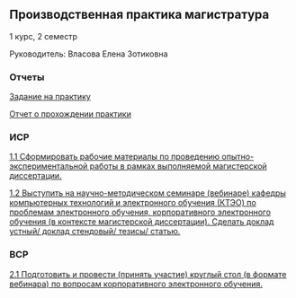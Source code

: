 ## Производственная практика магистратура
1 курс, 2 семестр

Руководитель: Власова Елена Зотиковна
### Отчеты
[Задание на практику](https://github.com/polinalazebnikova/Practice-mag-1-2023-june/blob/master/%D0%9D%D0%98%D0%A0%201%D0%BA_2%D1%81_%D0%B7%D0%B0%D0%B4%D0%B0%D0%BD%D0%B8%D0%B5.docx)

[Отчет о прохождении практики]()
### ИСР
[1.1 Сформировать рабочие материалы по проведению опытно-экспериментальной работы в рамках выполняемой магистерской диссертации.](https://github.com/polinalazebnikova/Practice-mag-1-2023-june/blob/master/%D0%97%D0%B0%D0%B4%D0%B0%D0%BD%D0%B8%D1%8F/%D0%9B%D0%B0%D0%B7%D0%B5%D0%B1%D0%BD%D0%B8%D0%BA%D0%BE%D0%B2%D0%B0%20%D0%9F%D0%BE%D0%BB%D0%B8%D0%BD%D0%B0%20%D0%98%D0%A1%D0%A0%201.docx)

[1.2 Выступить на научно-методическом семинаре (вебинаре) кафедры компьютерных технологий и электронного обучения (КТЭО) по проблемам электронного обучения, корпоративного электронного обучения (в контексте магистерской диссертации). Сделать доклад устный/ доклад стендовый/ тезисы/ статью.](https://github.com/polinalazebnikova/Practice-mag-1-2023-june/blob/master/%D0%97%D0%B0%D0%B4%D0%B0%D0%BD%D0%B8%D1%8F/%D0%9B%D0%B0%D0%B7%D0%B5%D0%B1%D0%BD%D0%B8%D0%BA%D0%BE%D0%B2%D0%B0%20%D0%9F%D0%BE%D0%BB%D0%B8%D0%BD%D0%B0%20%D0%98%D0%A1%D0%A0%202.docx)

### ВСР

[2.1 Подготовить и провести (принять участие) круглый стол (в формате вебинара) по вопросам корпоративного электронного обучения.](https://github.com/polinalazebnikova/Practice-mag-1-2023-june/blob/master/%D0%97%D0%B0%D0%B4%D0%B0%D0%BD%D0%B8%D1%8F/%D0%9B%D0%B0%D0%B7%D0%B5%D0%B1%D0%BD%D0%B8%D0%BA%D0%BE%D0%B2%D0%B0%20%D0%9F%D0%BE%D0%BB%D0%B8%D0%BD%D0%B0%20%D0%92%D0%A1%D0%A0%201.docx)

